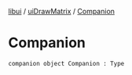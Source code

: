 [libui](../README.md) / [uiDrawMatrix](README.md) / [Companion](-companion.md)

# Companion

`companion object Companion : Type`
